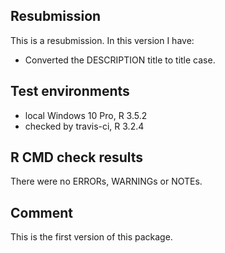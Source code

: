 ﻿## Resubmission
This is a resubmission. In this version I have:
* Converted the DESCRIPTION title to title case.

## Test environments
* local Windows 10 Pro, R 3.5.2
* checked by travis-ci, R 3.2.4

## R CMD check results
There were no ERRORs, WARNINGs or NOTEs.

## Comment
This is the first version of this package.